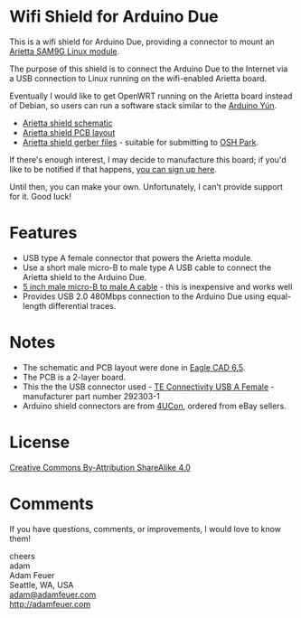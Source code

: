 Wifi Shield for Arduino Due
===========================

This is a wifi shield for Arduino Due, providing a connector to mount an
[Arietta SAM9G Linux module](http://www.acmesystems.it/arietta).

The purpose of this shield is to connect the Arduino Due to the Internet
via a USB connection to Linux running on the wifi-enabled Arietta board.

Eventually I would like to get OpenWRT running on the Arietta board instead of Debian,
so users can run a software stack similar to the [Arduino Yún](http://arduino.cc/en/Main/ArduinoBoardYun?from=Products.ArduinoYUN).

* [Arietta shield schematic](https://github.com/adamfeuer/arietta-shield/blob/master/arietta-shield.pdf)
* [Arietta shield PCB layout](https://github.com/adamfeuer/arietta-shield/blob/master/arietta-shield.png)
* [Arietta shield gerber files](https://github.com/adamfeuer/arietta-shield/blob/master/cam/arietta-shield-oshpark-files-2014-12-01-1848.zip?raw=true) - suitable for submitting to [OSH Park](https://oshpark.com/).

If there's enough interest, I may decide to manufacture this board;
if you'd like to be notified if that happens, [you can sign up here](http://starcat.io/arietta-shield/).

Until then, you can make your own. Unfortunately, I can't provide support for it.
Good luck!


Features
========

* USB type A female connector that powers the Arietta module.
* Use a short male micro-B to male type A USB cable to connect the Arietta shield to the Arduino Due.
 * [5 inch male micro-B to male A cable](http://www.amazon.com/gp/product/B00JX1260Y/) - this is inexpensive and works well
 * Provides USB 2.0 480Mbps connection to the Arduino Due using equal-length differential traces.

Notes
=====

* The schematic and PCB layout were done in [Eagle CAD 6.5](http://www.cadsoftusa.com/).
* The PCB is a 2-layer board.
* This the the USB connector used - [TE Connectivity USB A Female](http://www.digikey.com/product-search/en?KeyWords=A31726-ND&WT.z_header=search_go) - manufacturer part number 292303-1
* Arduino shield connectors are from [4UCon](http://www.4uconnector.com/), ordered from eBay sellers.


License
=======

[Creative Commons By-Attribution ShareAlike 4.0](https://creativecommons.org/licenses/by-sa/4.0/)


Comments
========

If you have questions, comments, or improvements, I would love to know them!

cheers <br>
adam <br>
Adam Feuer <br>
Seattle, WA, USA <br>
adam@adamfeuer.com <br>
http://adamfeuer.com <br>


